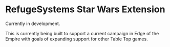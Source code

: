 # RefugeSystems Star Wars Extension

Currently in development.

This is currently being built to support a current campaign in Edge of the Empire with goals of expanding support for other Table Top games.
 